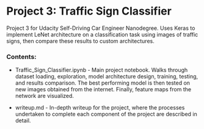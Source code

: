 # Project 3: Traffic Sign Classifier

Project 3 for Udacity Self-Driving Car Engineer Nanodegree. Uses Keras to implement LeNet architecture on a classification task using images of traffic signs, then compare these results to custom architectures.

### Contents:

- Traffic_Sign_Classifier.ipynb - Main project notebook. Walks through dataset loading, exploration, model architecture design, training, testing, and results comparison. The best performing model is then tested on new images obtained from the internet. Finally, feature maps from the network are visualized.

- writeup.md - In-depth writeup for the project, where the processes undertaken to complete each component of the project are described in detail.
